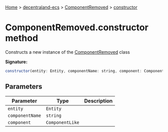 [Home](./index) &gt; [decentraland-ecs](./decentraland-ecs.md) &gt; [ComponentRemoved](./decentraland-ecs.componentremoved.md) &gt; [constructor](./decentraland-ecs.componentremoved.constructor.md)

# ComponentRemoved.constructor method

Constructs a new instance of the [ComponentRemoved](./decentraland-ecs.componentremoved.md) class

**Signature:**
```javascript
constructor(entity: Entity, componentName: string, component: ComponentLike);
```

## Parameters

|  Parameter | Type | Description |
|  --- | --- | --- |
|  `entity` | `Entity` |  |
|  `componentName` | `string` |  |
|  `component` | `ComponentLike` |  |

